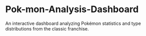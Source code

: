# Pok-mon-Analysis-Dashboard
An interactive dashboard analyzing Pokémon statistics and type distributions from the classic franchise.
